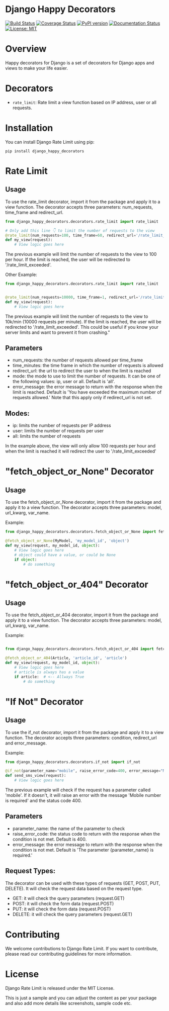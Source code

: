 # Django Happy Decorators

[![Build Status](https://travis-ci.org/rodrigobdz/django-happy-decorators.svg?branch=master)](https://travis-ci.org/rodrigobdz/django-happy-decorators)
[![Coverage Status](https://coveralls.io/repos/github/rodrigobdz/django-happy-decorators/badge.svg?branch=master)](https://coveralls.io/github/rodrigobdz/django-happy-decorators?branch=master)
[![PyPI version](https://badge.fury.io/py/django-happy-decorators.svg)](https://badge.fury.io/py/django-happy-decorators)
[![Documentation Status](https://readthedocs.org/projects/django-happy-decorators/badge/?version=latest)](https://django-happy-decorators.readthedocs.io/en/latest/?badge=latest)
[![License: MIT](https://img.shields.io/badge/License-MIT-yellow.svg)](https://opensource.org/licenses/MIT)


# Overview

Happy decorators for Django is a set of decorators for Django apps and views to make your life easier.


# Decorators

- `rate_limit`: Rate limit a view function based on IP address, user or all requests.


# Installation

You can install Django Rate Limit using pip:

`pip install django_happy_decorators`


# Rate Limit
## Usage

To use the rate_limit decorator, import it from the package and apply it to a view function. The decorator accepts three parameters: num_requests, time_frame and redirect_url.

```python
from django_happy_decorators.decorators.rate_limit import rate_limit

# Only add this line 👇 to limit the number of requests to the view
@rate_limit(num_requests=100, time_frame=60, redirect_url='/rate_limit_exceeded', mode='ip')
def my_view(request):
    # View logic goes here

```

The previous example will limit the number of requests to the view to 100 per hour. If the limit is reached, the user will be redirected to '/rate_limit_exceeded'.

Other Example: 

```python
from django_happy_decorators.decorators.rate_limit import rate_limit


@rate_limit(num_requests=10000, time_frame=1, redirect_url='/rate_limit_exceeded', mode='all')
def my_view(request):
    # View logic goes here

```

The previous example will limit the number of requests to the view to 10k/min (10000 requests per minute). If the limit is reached, the user will be redirected to '/rate_limit_exceeded'. This could be useful if you know your server limits and want to prevent it from crashing."


## Parameters

- num_requests: the number of requests allowed per time_frame
- time_minutes: the time frame in which the number of requests is allowed
- redirect_url: the url to redirect the user to when the limit is reached
- mode: the mode to use to limit the number of requests. It can be one of the following values: ip, user or all. Default is 'all'.
- error_message: the error message to return with the response when the limit is reached. Default is 'You have exceeded the maximum number of requests allowed.' Note that this apply only if redirect_url is not set.


## Modes:

- ip: limits the number of requests per IP address
- user: limits the number of requests per user
- all: limits the number of requests

In the example above, the view will only allow 100 requests per hour and when the limit is reached it will redirect the user to '/rate_limit_exceeded'

# "fetch_object_or_None" Decorator

## Usage

To use the fetch_object_or_None decorator, import it from the package and apply it to a view function. The decorator accepts three parameters: model, url_kwarg, var_name.

Example:

```python
from django_happy_decorators.decorators.fetch_object_or_None import fetch_object_or_None

@fetch_object_or_None(MyModel, 'my_model_id', 'object')
def my_view(request, my_model_id, object):
    # View logic goes here
    # object could have a value, or could be None
    if object:
        # do something
```
# "fetch_object_or_404" Decorator

## Usage

To use the fetch_object_or_404 decorator, import it from the package and apply it to a view function. The decorator accepts three parameters: model, url_kwarg, var_name.

Example:

```python

from django_happy_decorators.decorators.fetch_object_or_404 import fetch_object_or_404

@fetch_object_or_404(Article, 'article_id', 'article')
def my_view(request, my_model_id, object):
    # View logic goes here
    # article is always has a value
    if article:  # <-- Allways True
        # do something
```


# "If Not" Decorator

## Usage

To use the if_not decorator, import it from the package and apply it to a view function. The decorator accepts three parameters: condition, redirect_url and error_message.

Example:

```python
from django_happy_decorators.decorators.if_not import if_not

@if_not(parameter_name="mobile", raise_error_code=400, error_message="Mobile number is required")
def send_sms_view(request):
    # View logic goes here

```

The previous example will check if the request has a parameter called 'mobile'. If it doesn't, it will raise an error with the message 'Mobile number is required' and the status code 400.

## Parameters

- parameter_name: the name of the parameter to check
- raise_error_code: the status code to return with the response when the condition is not met. Default is 400.
- error_message: the error message to return with the response when the condition is not met. Default is 'The parameter {parameter_name} is required.'

## Request Types:

The decorator can be used with these types of requests (GET, POST, PUT, DELETE). It will check the request data based on the request type.

- GET: it will check the query parameters (request.GET)
- POST: it will check the form data (request.POST)
- PUT: it will check the form data (request.POST)
- DELETE: it will check the query parameters (request.GET)


# Contributing

We welcome contributions to Django Rate Limit. If you want to contribute, please read our contributing guidelines for more information.


# License

Django Rate Limit is released under the MIT License.

This is just a sample and you can adjust the content as per your package and also add more details like screenshots, sample code etc.

